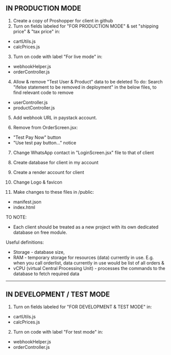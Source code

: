 ## IN PRODUCTION MODE

1. Create a copy of Proshopper for client in github
2. Turn on fields labeled for "FOR PRODUCTION MODE" & set "shipping price" & "tax price" in:

- cartUtils.js
- calcPrices.js

3. Turn on code with label "For live mode" in:

- webhookHelper.js
- orderController.js

4. Allow & remove "Test User & Product" data to be deleted
   To do: Search "ifelse statement to be removed in deployment" in the below files, to find relevant code to remove

- userController.js
- productController.js

5. Add webhook URL in paystack account.

6. Remove from OrderScreen.jsx:

- "Test Pay Now" button
- "Use test pay button..." notice

7. Change WhatsApp contact in "LoginScreen.jsx" file to that of client

8. Create database for client in my account

9. Create a render account for client

10. Change Logo & favicon

11. Make changes to these files in /public:

- manifest.json
- index.html

TO NOTE:

- Each client should be treated as a new project with its own dedicated database on free module.

Useful definitions:

- Storage - database size,
- RAM - temporary storage for resources (data) currently in use. E.g. when you call orderlist, data currently in use would be list of all orders &
- vCPU (virtual Central Processing Unit) - processes the commands to the database to fetch required data

---

## IN DEVELOPMENT / TEST MODE

1. Turn on fields labeled for "FOR DEVELOPMENT & TEST MODE" in:

- cartUtils.js
- calcPrices.js

2. Turn on code with label "For test mode" in:

- webhookHelper.js
- orderController.js
